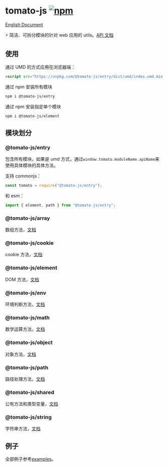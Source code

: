 # tomato-js [![npm](https://img.shields.io/npm/v/@tomato-js/entry.svg?maxAge=2592000)](https://www.npmjs.com/package/@tomato-js/entry)

[English Document](./README_EN.md)

⚡️ 简洁、可拆分模块的针对 web 应用的 utils。[API 文档](https://tomato-js.github.io/tomato/index.html)

## 使用

通过 UMD 的方式应用在浏览器端：

```html
<script src="https://unpkg.com/@tomato-js/entry/dist/umd/index.umd.min.js"></script>
```

通过 npm 安装所有模块

```sh
npm i @tomato-js/entry
```

通过 npm 安装指定单个模块

```sh
npm i @tomato-js/element
```

## 模块划分

### @tomato-js/entry

包含所有模块，如果是 umd 方式，通过`window.tomato.moduleName.apiName`来使用具体模块的具体方法。

支持 commonjs：

```js
const tomato = require("@tomato-js/entry");
```

和 esm：

```js
import { element, path } from "@tomato-js/entry";
```

### @tomato-js/array

数组方法，[文档](https://tomato-js.github.io/tomato/modules/_tomato_js_array.html)

### @tomato-js/cookie

cookie 方法，[文档](https://tomato-js.github.io/tomato/modules/_tomato_js_cookie.html)

### @tomato-js/element

DOM 方法，[文档](https://tomato-js.github.io/tomato/modules/_tomato_js_element.html)

### @tomato-js/env

环境判断方法，[文档](https://tomato-js.github.io/tomato/modules/_tomato_js_env.html)

### @tomato-js/math

数学运算方法，[文档](https://tomato-js.github.io/tomato/modules/_tomato_js_math.html)

### @tomato-js/object

对象方法，[文档](https://tomato-js.github.io/tomato/modules/_tomato_js_object.html)

### @tomato-js/path

路径处理方法，[文档](https://tomato-js.github.io/tomato/modules/_tomato_js_path.html)

### @tomato-js/shared

公有方法和类型变量，[文档](https://tomato-js.github.io/tomato/modules/_tomato_js_shared.html)

### @tomato-js/string

字符串方法，[文档](https://tomato-js.github.io/tomato/modules/_tomato_js_string.html)

## 例子

全部例子参考[examples](https://github.com/tomato-js/examples/blob/master/README_ZH.md)。
